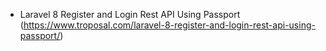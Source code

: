 - Laravel 8 Register and Login Rest API Using Passport (https://www.troposal.com/laravel-8-register-and-login-rest-api-using-passport/)